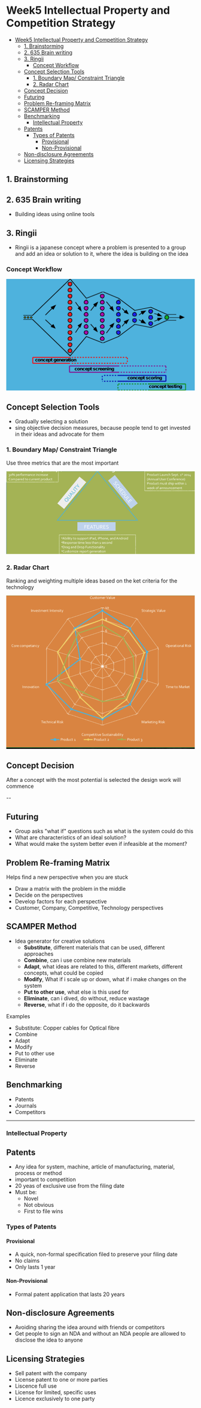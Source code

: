 # Week5 Intellectual Property and Competition Strategy

- [Week5 Intellectual Property and Competition Strategy](#week5-intellectual-property-and-competition-strategy)
  - [1. Brainstorming](#1-brainstorming)
  - [2. 635 Brain writing](#2-635-brain-writing)
  - [3. Ringii](#3-ringii)
    - [Concept Workflow](#concept-workflow)
  - [Concept Selection Tools](#concept-selection-tools)
    - [1. Boundary Map/ Constraint Triangle](#1-boundary-map-constraint-triangle)
    - [2. Radar Chart](#2-radar-chart)
  - [Concept Decision](#concept-decision)
  - [Futuring](#futuring)
  - [Problem Re-framing Matrix](#problem-re-framing-matrix)
  - [SCAMPER Method](#scamper-method)
  - [Benchmarking](#benchmarking)
    - [Intellectual Property](#intellectual-property)
  - [Patents](#patents)
    - [Types of Patents](#types-of-patents)
      - [Provisional](#provisional)
      - [Non-Provisional](#non-provisional)
  - [Non-disclosure Agreements](#non-disclosure-agreements)
  - [Licensing Strategies](#licensing-strategies)

## 1. Brainstorming

## 2. 635 Brain writing

- Building ideas using online tools

## 3. Ringii

- Ringii is a japanese concept where a problem is presented to a group and add an idea or solution to it, where the idea is building on the idea

### Concept Workflow

![concept-workflow](images/concept-workflow.png)

## Concept Selection Tools

- Gradually selecting a solution
- sing objective decision measures, because people tend to get invested in their ideas and advocate for them

### 1. Boundary Map/ Constraint Triangle

Use three metrics that are the most important

![constraint-triangle](images/constraint-triangle.png)

### 2. Radar Chart

Ranking and weighting multiple ideas based on the ket criteria for the technology

![radar-chart](images/radar-chart.png)

## Concept Decision

After a concept with the most potential is selected the design work will commence

--

## Futuring

- Group asks "what if" questions such as what is the system could do this
- What are characteristics of an ideal solution?
- What would make the system better even if infeasible at the moment?

## Problem Re-framing Matrix

Helps find a new perspective when you are stuck

- Draw a matrix with the problem in the middle
- Decide on the perspectives
- Develop factors for each perspective
- Customer, Company, Competitive, Technology perspectives

## SCAMPER Method

- Idea generator for creative solutions
  - **Substitute**, different materials that can be used, different approaches
  - **Combine**, can i use combine new materials
  - **Adapt**, what ideas are related to this, different markets, different concepts, what could be copied
  - **Modify**, What if i scale up or down, what if i make changes on the system
  - **Put to other use**, what else is this used for
  - **Eliminate**, can i dived, do without, reduce wastage
  - **Reverse**, what if i do the opposite, do it backwards

Examples

- Substitute: Copper cables for Optical fibre
- Combine
- Adapt
- Modify
- Put to other use
- Eliminate
- Reverse

## Benchmarking

- Patents
- Journals
- Competitors

---

### Intellectual Property

## Patents

- Any idea for system, machine, article of manufacturing, material, process or method
- important to competition
- 20 yeas of exclusive use from the filing date
- Must be:
  - Novel
  - Not obvious
  - First to file wins

### Types of Patents

#### Provisional

- A quick, non-formal specification filed to preserve your filing date
- No claims
- Only lasts 1 year

#### Non-Provisional

- Formal patent application that lasts 20 years

## Non-disclosure Agreements

- Avoiding sharing the idea around with friends or competitors
- Get people to sign an NDA and without an NDA people are allowed to disclose the idea to anyone

## Licensing Strategies

- Sell patent with the company
- License patent to one or more parties
- Liscence full use
- License for limited, specific uses
- Licence exclusively to one party
